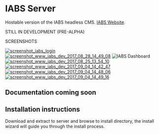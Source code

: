 # IABS Server
Hostable version of the IABS headless CMS.
[IABS Website](http://iabs.scriptorigin.com).

STILL IN DEVELOPMENT (PRE-ALPHA)

SCREENSHOTS

<a href="https://ibb.co/m6Kp5R"><img src="https://preview.ibb.co/eQ5kem/screenshot_iabs_login.png" alt="screenshot_iabs_login" border="0"></a>
<a href="https://ibb.co/d3Nyzm"><img src="https://preview.ibb.co/iLiSs6/screenshot_www_iabs_dev_2017_08_28_14_49_08.png" alt="screenshot_www_iabs_dev_2017_08_28_14_49_08" border="0"></a>
![IABS Dashboard](https://preview.ibb.co/fa7bkR/screenshot_www_iabs_dev_2017_08_25_13_55_00.png)
<a href="https://ibb.co/e3h95R"><img src="https://preview.ibb.co/bTOtX6/screenshot_www_iabs_dev_2017_08_25_13_54_10.png" alt="screenshot_www_iabs_dev_2017_08_25_13_54_10" border="0"></a>
<a href="https://ibb.co/f8Nyzm"><img src="https://preview.ibb.co/hwOSs6/screenshot_www_iabs_dev_2017_09_04_14_42_47.png" alt="screenshot_www_iabs_dev_2017_09_04_14_42_47" border="0"></a>
<a href="https://ibb.co/gkUp5R"><img src="https://preview.ibb.co/hnCWKm/screenshot_www_iabs_dev_2017_09_04_14_48_06.png" alt="screenshot_www_iabs_dev_2017_09_04_14_48_06" border="0"></a>
<a href="https://ibb.co/cCkkem"><img src="https://preview.ibb.co/kYHLC6/screenshot_www_iabs_dev_2017_09_04_14_49_16.png" alt="screenshot_www_iabs_dev_2017_09_04_14_49_16" border="0"></a>

## Documentation coming soon

## Installation instructions
Download and extract to server and browse to install directory, the install wizard will guide you through the install process.
